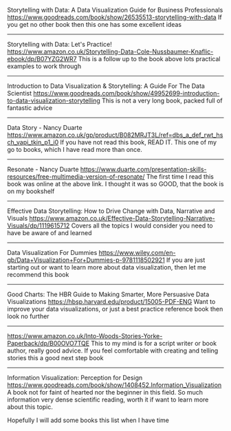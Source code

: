 Storytelling with Data: A Data Visualization Guide for Business Professionals
https://www.goodreads.com/book/show/26535513-storytelling-with-data
If you get no other book then this one has some excellent ideas

---
Storytelling with Data: Let's Practice!
https://www.amazon.co.uk/Storytelling-Data-Cole-Nussbaumer-Knaflic-ebook/dp/B07YZG2WR7
This is a follow up to the book above lots practical examples to work through 

---
Introduction to Data Visualization & Storytelling: A Guide For The Data Scientist
https://www.goodreads.com/book/show/49952699-introduction-to-data-visualization-storytelling
This is not a very long book, packed full of fantastic advice

---
Data Story - Nancy Duarte
https://www.amazon.co.uk/gp/product/B082MRJT3L/ref=dbs_a_def_rwt_hsch_vapi_tkin_p1_i0
If you have not read this book, READ IT.  This one of my go to books, which I have read more than once.

---
Resonate - Nancy Duarte
https://www.duarte.com/presentation-skills-resources/free-multimedia-version-of-resonate/
The first time I read this book was online at the above link.  I thought it was so GOOD, that the book is on my bookshelf

---
Effective Data Storytelling: How to Drive Change with Data, Narrative and Visuals
https://www.amazon.co.uk/Effective-Data-Storytelling-Narrative-Visuals/dp/1119615712
Covers all the topics I would consider you need to have be aware of and learned

---
Data Visualization For Dummies
https://www.wiley.com/en-gb/Data+Visualization+For+Dummies-p-9781118502921
If you are just starting out or want to learn more about data visualization, then let me recommend this book

---
Good Charts: The HBR Guide to Making Smarter, More Persuasive Data Visualizations
https://hbsp.harvard.edu/product/15005-PDF-ENG
Want to improve your data visualizations, or just a best practice reference book then look no further 

---
https://www.amazon.co.uk/Into-Woods-Stories-Yorke-Paperback/dp/B00OVO7TQE
This to my mind is for a script writer or book author, really good advice.  If you feel comfortable with creating and telling stories this a good next step book

---
Information Visualization: Perception for Design
https://www.goodreads.com/book/show/1408452.Information_Visualization
A book not for faint of hearted nor the beginner in this field. So much information very dense scientific reading, worth it if want to learn more about this topic.

Hopefully I will add some books this list when I have time